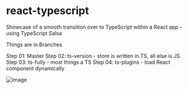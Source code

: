 # react-typescript

Showcase of a smooth transition over to TypeScript within a React app - using TypeScript Salsa 

Things are in Branches

Step 01: Master
Step 02: ts-version  - store is written in TS, all else is JS
Step 03: ts-fully - most things a TS
Step 04: ts-plugins - load React component dynamically

![image](https://cloud.githubusercontent.com/assets/1798835/16605344/0dc8c7fc-4326-11e6-9fc3-917ae5ffad27.png)
